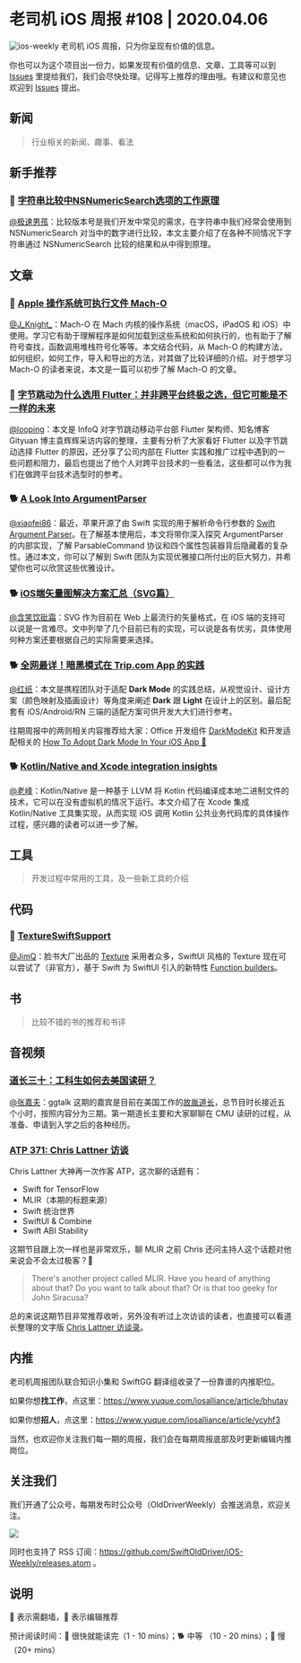 # 老司机 iOS 周报 #108 | 2020.04.06

![ios-weekly](https://github.com/SwiftOldDriver/iOS-Weekly/blob/master/assets/ios-weekly.png?raw=true)
老司机 iOS 周报，只为你呈现有价值的信息。

你也可以为这个项目出一份力，如果发现有价值的信息、文章、工具等可以到 [Issues](https://github.com/SwiftOldDriver/iOS-Weekly/issues) 里提给我们，我们会尽快处理。记得写上推荐的理由哦。有建议和意见也欢迎到 [Issues](https://github.com/SwiftOldDriver/iOS-Weekly/issues) 提出。

## 新闻

> 行业相关的新闻、趣事、看法

## 新手推荐

### 🐢 [字符串比较中NSNumericSearch选项的工作原理](https://blog.harrisonxi.com/2019/02/%E5%AD%97%E7%AC%A6%E4%B8%B2%E6%AF%94%E8%BE%83%E4%B8%ADnsnumericsearch%E9%80%89%E9%A1%B9%E7%9A%84%E5%B7%A5%E4%BD%9C%E5%8E%9F%E7%90%86)

[@极速男孩](https://github.com/ztlyyznf001)：比较版本号是我们开发中常见的需求，在字符串中我们经常会使用到 NSNumericSearch 对当中的数字进行比较，本文主要介绍了在各种不同情况下字符串通过 NSNumericSearch 比较的结果和从中得到原理。

## 文章

### 🐢 [Apple 操作系统可执行文件 Mach-O](https://mp.weixin.qq.com/s/97h0oeotOpyTc_a-9ZSJtQ)

[@J_Knight_](https://ming1016.github.io/2020/03/29/apple-system-executable-file-macho/)：Mach-O 在 Mach 内核的操作系统（macOS，iPadOS 和 iOS）中使用。学习它有助于理解程序是如何加载到这些系统和如何执行的，也有助于了解符号查找，函数调用堆栈符号化等等。本文结合代码，从 Mach-O 的构建方法，如何组织，如何工作，导入和导出的方法，对其做了比较详细的介绍。对于想学习 Mach-O 的读者来说，本文是一篇可以初步了解 Mach-O 的文章。

### 🐎 [字节跳动为什么选用 Flutter：并非跨平台终极之选，但它可能是不一样的未来](https://mp.weixin.qq.com/s/biRl-SCXro3U_96X9N2UBg)

[@looping](https://github.com/looping)：本文是 InfoQ 对字节跳动移动平台部 Flutter 架构师、知名博客 Gityuan 博主袁辉辉采访内容的整理，主要有分析了大家看好 Flutter 以及字节跳动选择 Flutter 的原因，还分享了公司内部在 Flutter 实践和推广过程中遇到的一些问题和阻力，最后也提出了他个人对跨平台技术的一些看法，这些都可以作为我们在做跨平台技术选型时的参考。

### 🐕 [A Look Into ArgumentParser](https://www.fivestars.blog/code/a-look-into-argument-parser.html?utm_campaign=iOS%2BDev%2BWeekly&utm_medium=email&utm_source=iOS%2BDev%2BWeekly%2BIssue%2B448)
[@xiaofei86](https://weibo.com/xuyafei86)：最近，苹果开源了由 Swift 实现的用于解析命令行参数的 [Swift Argument Parser](https://github.com/apple/swift-argument-parser)。在了解基本使用后，本文将带你深入探究 ArgumentParser 的内部实现，了解 ParsableCommand 协议和四个属性包装器背后隐藏着的复杂性。通过本文，你可以了解到 Swift 团队为实现优雅接口所付出的巨大努力，并希望你也可以欣赏这些优雅设计。

### 🐕 [iOS端矢量图解决方案汇总（SVG篇）](https://dreampiggy.com/2020/03/30/iOS端矢量图解决方案汇总（SVG篇）/)

[@含笑饮砒霜](https://weibo.com/chinafishnews/)：SVG 作为目前在 Web 上最流行的矢量格式，在 iOS 端的支持可以说是一言难尽。文中列举了几个目前已有的实现，可以说是各有优劣，具体使用何种方案还要根据自己的实际需要来选择。

### 🐕 [全网最详！暗黑模式在 Trip.com App 的实践](https://mp.weixin.qq.com/s/oU13hMQ2MJIYZoJWC74EMQ)

[@红纸](https://github.com/nianran)：本文是携程团队对于适配 **Dark Mode** 的实践总结，从视觉设计、设计方案（颜色映射及插画设计）等角度来阐述 **Dark** 跟 **Light** 在设计上的区别。最后配套有 iOS/Android/RN 三端的适配方案可供开发大大们进行参考。

往期周报中的两则相关内容推荐给大家：Office 开发组件 [DarkModeKit](https://github.com/microsoft/DarkModeKit) 和开发适配相关的 [How To Adopt Dark Mode In Your iOS App 🌙](https://www.fivestars.blog/code/ios-dark-mode-how-to.html)

### 🐕 [Kotlin/Native and Xcode integration insights](https://medium.com/@mateuszmatrejek/kotlin-native-and-xcode-integration-insights-357b8747a1c8)

[@老峰](https://github.com/gesantung)：Kotlin/Native 是一种基于 LLVM 将 Kotlin 代码编译成本地二进制文件的技术，它可以在没有虚拟机的情况下运行。本文介绍了在 Xcode 集成 Kotlin/Native 工具集实现，从而实现 iOS 调用 Kotlin 公共业务代码库的具体操作过程，感兴趣的读者可以进一步了解。

## 工具

> 开发过程中常用的工具，及一些新工具的介绍

## 代码

### 🐎 [TextureSwiftSupport](https://github.com/TextureCommunity/TextureSwiftSupport)

[@JimQ](https://github.com/waz0820)：脸书大厂出品的 [Texture](https://github.com/TextureGroup/Texture) 采用者众多，SwiftUI 风格的 Texture 现在可以尝试了（非官方），基于 Swift 为 SwiftUI 引入的新特性 [Function builders](https://github.com/apple/swift-evolution/blob/9992cf3c11c2d5e0ea20bee98657d93902d5b174/proposals/XXXX-function-builders.md)。

## 书

> 比较不错的书的推荐和书评

## 音视频

### [道长三十：工科生如何去美国读研？](https://talk.swift.gg/62?from=timeline&isappinstalled=0)

[@张嘉夫](https://github.com/josephchang10)：ggtalk 这期的嘉宾是目前在美国工作的[故胤道长](https://www.weibo.com/soapyigu?refer_flag=1005055013_)，总节目时长接近五个小时，按照内容分为三期。第一期道长主要和大家聊聊在 CMU 读研的过程，从准备、申请到入学之后的各种经历。

### [ATP 371: Chris Lattner 访谈](https://atp.fm/episodes/371)

Chris Lattner 大神再一次作客 ATP，这次聊的话题有：

- Swift for TensorFlow
- MLIR（本期的标题来源）
- Swift 统治世界
- SwiftUI & Combine
- Swift ABI Stability

这期节目跟上次一样也是非常欢乐，聊 MLIR 之前 Chris 还问主持人这个话题对他来说会不会太过极客？🤣

> There's another project called MLIR. Have you heard of anything about that? Do you want to talk about that? Or is that too geeky for John Siracusa?

总的来说这期节目非常推荐收听，另外没有听过上次访谈的读者，也直接可以看道长整理的文字版 [Chris Lattner 访谈录](https://zhuanlan.zhihu.com/p/31189342)。

## 内推

老司机周报团队联合知识小集和 SwiftGG 翻译组收录了一份靠谱的内推职位。

如果你想**找工作**，点这里：https://www.yuque.com/iosalliance/article/bhutav

如果你想**招人**，点这里：https://www.yuque.com/iosalliance/article/ycyhf3

当然，也欢迎你关注我们每一期的周报，我们会在每期周报底部及时更新编辑内推岗位。

## 关注我们

我们开通了公众号，每期发布时公众号（OldDriverWeekly）会推送消息，欢迎关注。

![](https://github.com/SwiftOldDriver/iOS-Weekly/blob/master/assets/qrcode_for_wechat.jpg?raw=true)

同时也支持了 RSS 订阅：https://github.com/SwiftOldDriver/iOS-Weekly/releases.atom 。

## 说明

🚧 表示需翻墙，🌟 表示编辑推荐

预计阅读时间：🐎 很快就能读完（1 - 10 mins）；🐕 中等 （10 - 20 mins）；🐢 慢（20+ mins）
